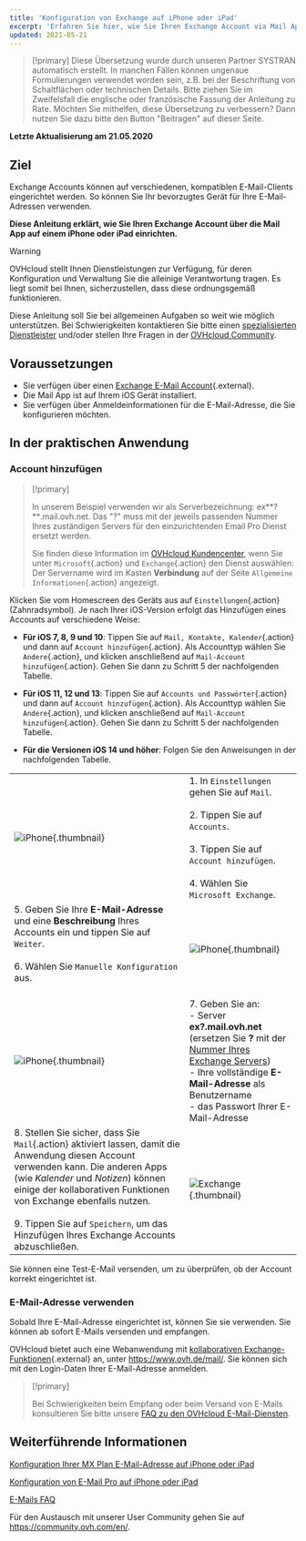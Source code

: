 ```yaml
---
title: 'Konfiguration von Exchange auf iPhone oder iPad'
excerpt: 'Erfahren Sie hier, wie Sie Ihren Exchange Account via Mail App auf einem iPhone oder iPad einrichten'
updated: 2021-05-21
---
```


> [!primary]
> Diese Übersetzung wurde durch unseren Partner SYSTRAN automatisch erstellt. In manchen Fällen können ungenaue Formulierungen verwendet worden sein, z.B. bei der Beschriftung von Schaltflächen oder technischen Details. Bitte ziehen Sie im Zweifelsfall die englische oder französische Fassung der Anleitung zu Rate. Möchten Sie mithelfen, diese Übersetzung zu verbessern? Dann nutzen Sie dazu bitte den Button "Beitragen" auf dieser Seite.
>

**Letzte Aktualisierung am 21.05.2020**

## Ziel

Exchange Accounts können auf verschiedenen, kompatiblen E-Mail-Clients eingerichtet werden. So können Sie Ihr bevorzugtes Gerät für Ihre E-Mail-Adressen verwenden.

**Diese Anleitung erklärt, wie Sie Ihren Exchange Account über die Mail App auf einem iPhone oder iPad einrichten.**

> [!warning]
> OVHcloud stellt Ihnen Dienstleistungen zur Verfügung, für deren Konfiguration und Verwaltung Sie die alleinige Verantwortung tragen. Es liegt somit bei Ihnen, sicherzustellen, dass diese ordnungsgemäß funktionieren.
>
> Diese Anleitung soll Sie bei allgemeinen Aufgaben so weit wie möglich unterstützen. Bei Schwierigkeiten kontaktieren Sie bitte einen [spezialisierten Dienstleister](https://partner.ovhcloud.com/de/directory/) und/oder stellen Ihre Fragen in der [OVHcloud Community](https://community.ovh.com/en/).
>

## Voraussetzungen

- Sie verfügen über einen [Exchange E-Mail Account](https://www.ovhcloud.com/de/emails/hosted-exchange/){.external}.
- Die Mail App ist auf Ihrem iOS Gerät installiert.
- Sie verfügen über Anmeldeinformationen für die E-Mail-Adresse, die Sie konfigurieren möchten.

## In der praktischen Anwendung

### Account hinzufügen <a name="addaccount"></a>

> [!primary]
>
> In unserem Beispiel verwenden wir als Serverbezeichnung: ex**?**.mail.ovh.net. Das "?" muss mit der jeweils passenden Nummer Ihres zuständigen Servers für den einzurichtenden Email Pro Dienst ersetzt werden.
>
> Sie finden diese Information im [OVHcloud Kundencenter](https://www.ovh.com/auth/?action=gotomanager&from=https://www.ovh.de/&ovhSubsidiary=de), wenn Sie unter `Microsoft`{.action} und `Exchange`{.action} den Dienst auswählen: Der Servername wird im Kasten **Verbindung** auf der Seite `Allgemeine Informationen`{.action} angezeigt.
>

Klicken Sie vom Homescreen des Geräts aus auf `Einstellungen`{.action} (Zahnradsymbol). Je nach Ihrer iOS-Version erfolgt das Hinzufügen eines Accounts auf verschiedene Weise:

- **Für iOS 7, 8, 9 und 10**: Tippen Sie auf `Mail, Kontakte, Kalender`{.action} und dann auf `Account hinzufügen`{.action}. Als Accounttyp wählen Sie `Andere`{.action}, und klicken anschließend auf `Mail-Account hinzufügen`{.action}. Gehen Sie dann zu Schritt 5 der nachfolgenden Tabelle.

- **Für iOS 11, 12 und 13**: Tippen Sie auf `Accounts und Passwörter`{.action} und dann auf `Account hinzufügen`{.action}. Als Accounttyp wählen Sie `Andere`{.action}, und klicken anschließend auf `Mail-Account hinzufügen`{.action}. Gehen Sie dann zu Schritt 5 der nachfolgenden Tabelle.

- **Für die Versionen iOS 14 und höher**: Folgen Sie den Anweisungen in der nachfolgenden Tabelle.

| | |
|---|---|
|![iPhone](images/configuration-mailex-ios-step01.gif){.thumbnail}|1. In `Einstellungen` gehen Sie auf `Mail`. <br><br> 2. Tippen Sie auf `Accounts`.<br><br> 3. Tippen Sie auf `Account hinzufügen`.<br><br> 4. Wählen Sie `Microsoft Exchange`.|
|5. Geben Sie Ihre **E-Mail-Adresse** und eine **Beschreibung** Ihres Accounts ein und tippen Sie auf `Weiter`.<br><br>6. Wählen Sie `Manuelle Konfiguration` aus.<br><br>|![iPhone](images/configuration-mailex-ios-step02.png){.thumbnail}|
|![iPhone](images/configuration-mailex-ios-step03.png){.thumbnail}|7. Geben Sie an: <br>- Server **ex?.mail.ovh.net** (ersetzen Sie **?** mit der [Nummer Ihres Exchange Servers](#addaccount))<br>- Ihre vollständige **E-Mail-Adresse** als Benutzername <br>- das Passwort Ihrer E-Mail-Adresse|
|8. Stellen Sie sicher, dass Sie `Mail`{.action} aktiviert lassen, damit die Anwendung diesen Account verwenden kann. Die anderen Apps (wie *Kalender* und *Notizen*) können einige der kollaborativen Funktionen von Exchange ebenfalls nutzen.<br><br>9. Tippen Sie auf `Speichern`, um das Hinzufügen Ihres Exchange Accounts abzuschließen.|![Exchange](images/configuration-mailex-ios-step04.png){.thumbnail}|

Sie können eine Test-E-Mail versenden, um zu überprüfen, ob der Account korrekt eingerichtet ist.

### E-Mail-Adresse verwenden

Sobald Ihre E-Mail-Adresse eingerichtet ist, können Sie sie verwenden. Sie können ab sofort E-Mails versenden und empfangen.

OVHcloud bietet auch eine Webanwendung mit [kollaborativen Exchange-Funktionen](https://www.ovhcloud.com/de/emails/){.external} an, unter <https://www.ovh.de/mail/>. Sie können sich mit den Login-Daten Ihrer E-Mail-Adresse anmelden.

> [!primary]
>
> Bei Schwierigkeiten beim Empfang oder beim Versand von E-Mails konsultieren Sie bitte unsere [FAQ zu den OVHcloud E-Mail-Diensten](/pages/web/emails/faq-emails).
>

## Weiterführende Informationen

[Konfiguration Ihrer MX Plan E-Mail-Adresse auf iPhone oder iPad](/pages/web/emails/how_to_configure_ios)

[Konfiguration von E-Mail Pro auf iPhone oder iPad](/pages/web/emails-pro/how_to_configure_ios)

[E-Mails FAQ](/pages/web/emails/faq-emails)

Für den Austausch mit unserer User Community gehen Sie auf <https://community.ovh.com/en/>.
